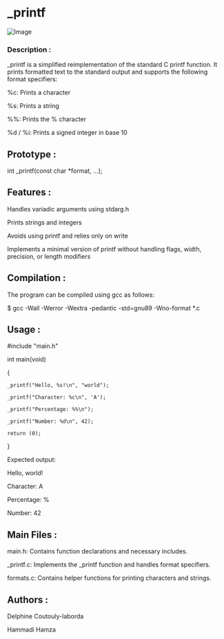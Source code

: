 
# **_printf**

![Image](https://github.com/user-attachments/assets/753c0363-4195-4289-896d-bf5bff029d94)


### **Description :**

_printf is a simplified reimplementation of the standard C printf function. It prints formatted text to the standard output and supports the following format specifiers:

%c: Prints a character

%s: Prints a string

%%: Prints the % character

%d / %i: Prints a signed integer in base 10

## **Prototype :**

int _printf(const char *format, ...);

## **Features :**

Handles variadic arguments using stdarg.h

Prints strings and integers

Avoids using printf and relies only on write

Implements a minimal version of printf without handling flags, width, precision, or length modifiers

## **Compilation :**

The program can be compiled using gcc as follows:

$ gcc -Wall -Werror -Wextra -pedantic -std=gnu89 -Wno-format *.c

## **Usage :**

#include "main.h"

int main(void)

{

    _printf("Hello, %s!\n", "world");

    _printf("Character: %c\n", 'A');

    _printf("Percentage: %%\n");

    _printf("Number: %d\n", 42);

    return (0);
}

Expected output:

Hello, world!

Character: A

Percentage: %

Number: 42

## **Main Files :**

main.h: Contains function declarations and necessary includes.

_printf.c: Implements the _printf function and handles format specifiers.

formats.c: Contains helper functions for printing characters and strings.

## **Authors :**

Delphine Coutouly-laborda

Hammadi Hamza